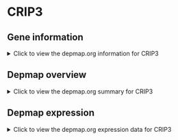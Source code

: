 <h1>CRIP3</h1>

<h2>Gene information</h2>
<details>
  <summary>Click to view the depmap.org information for CRIP3</summary>
  <iframe src="https://depmap.org/portal/gene/CRIP3?tab=about" style="border:none;width:100%;height:800px"></iframe>
</details>

<h2>Depmap overview</h2>
<details>
  <summary>Click to view the depmap.org summary for CRIP3</summary>
  <iframe src="https://depmap.org/portal/gene/CRIP3?tab=overview" style="border:none;width:100%;height:800px"></iframe>
</details>

<h2>Depmap expression</h2>
<details>
  <summary>Click to view the depmap.org expression data for CRIP3</summary>
  <iframe src="https://depmap.org/portal/gene/CRIP3?tab=characterization" style="border:none;width:100%;height:800px"></iframe>
</details>


<!--
<h2>Reactome Pathway diagram</h2>
<details>
  <summary>Click to view Reactome pathway for CRIP3</summary>
  PNAME
</details>
-->


